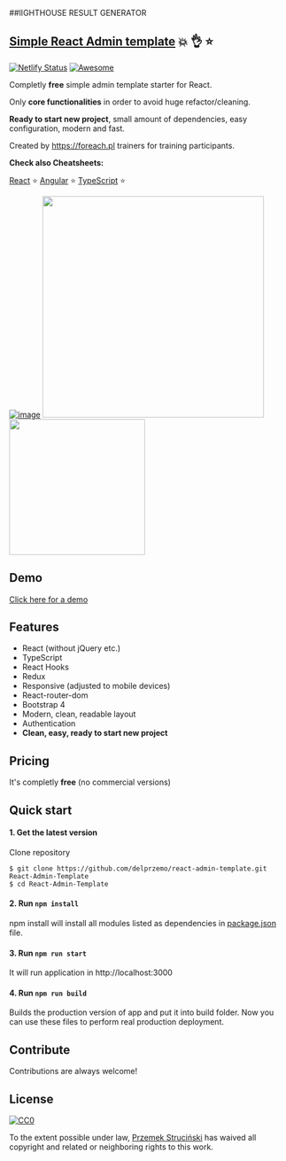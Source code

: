 ##lIGHTHOUSE RESULT GENERATOR

## [Simple React Admin template](https://react-admin-template.netlify.com/) :boom: :ok_hand: :star:
[![Netlify Status](https://api.netlify.com/api/v1/badges/b9dc8cf2-fb7a-4def-824e-42a370a36df5/deploy-status)](https://app.netlify.com/sites/react-admin-template/deploys)
[![Awesome](https://cdn.rawgit.com/sindresorhus/awesome/d7305f38d29fed78fa85652e3a63e154dd8e8829/media/badge.svg)](https://react-admin-template.netlify.com/)

Completly **free** simple admin template starter for React. 

Only **core functionalities** in order to avoid huge refactor/cleaning. 

**Ready to start new project**, small amount of dependencies, easy configuration, modern and fast. 

Created by https://foreach.pl trainers for training participants. 

**Check also Cheatsheets:**

[React](https://github.com/delprzemo/react-cheatsheet) :star:
[Angular](https://github.com/delprzemo/angular-cheatsheet) :star:
[TypeScript](https://github.com/delprzemo/typescript-cheatsheet) :star:

[![image](https://i.imgur.com/6T37H6V.jpg)](https://react-admin-template.netlify.com/)
<img src="https://i.imgur.com/q607C0f.jpg." data-canonical-src="https://i.imgur.com/q607C0f.jpg" width="400" />
<img src="https://i.imgur.com/a2NUwFX.jpg." data-canonical-src="https://i.imgur.com/q607C0f.jpg" width="245" />

## Demo
[Click here for a demo](https://react-admin-template.netlify.com/) 

## Features
- React (without jQuery etc.)
- TypeScript
- React Hooks
- Redux
- Responsive (adjusted to mobile devices)
- React-router-dom
- Bootstrap 4
- Modern, clean, readable layout
- Authentication
- **Clean, easy, ready to start new project**

## Pricing
It's completly **free** (no commercial versions)

## Quick start

#### 1. Get the latest version

Clone repository

```shell
$ git clone https://github.com/delprzemo/react-admin-template.git React-Admin-Template
$ cd React-Admin-Template
```

#### 2. Run `npm install`

npm install will install all modules listed as dependencies in [package.json](package.json) file.

#### 3. Run `npm run start`

It will run application in http://localhost:3000


#### 4. Run `npm run build`

Builds the production version of app and put it into build folder. Now you can use these files to perform real production deployment. 


## Contribute

Contributions are always welcome!

## License

[![CC0](https://licensebuttons.net/p/zero/1.0/88x31.png)](https://creativecommons.org/publicdomain/zero/1.0/)

To the extent possible under law, [Przemek Struciński](https://foreach.pl) has waived all copyright and related or neighboring rights to this work.
